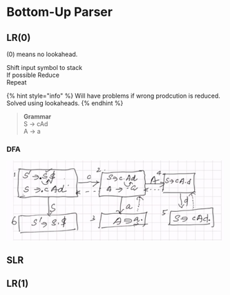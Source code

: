 # Bottom-Up Parser

## LR\(0\)

\(0\) means no lookahead.

Shift input symbol to stack  
If possible Reduce  
Repeat

{% hint style="info" %}
Will have problems if wrong prodcution is reduced. Solved using lookaheads.
{% endhint %}

> **Grammar**  
> S → cAd  
> A → a

### DFA

![](../../../.gitbook/assets/screenshot_20210217_121657.png)

## SLR

## LR\(1\)



